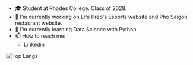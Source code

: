 - 🎓 Student at Rhodes College. Class of 2028.
- 🔭 I’m currently working on Life Prep's Esports website and Pho Saigon restaurant website.
- 🌱 I’m currently learning Data Science with Python.
- 📫 How to reach me:
  - [Linkedin](https://www.linkedin.com/in/trieu-khang-trat/)

![Top Langs](https://github-readme-stats-steel-three-54.vercel.app/api/top-langs/?username=kayt256&layout=compact&theme=tokyonight)
